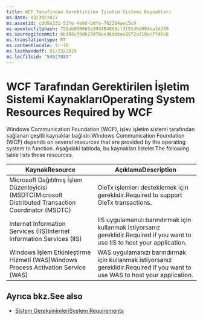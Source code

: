 ```yaml
---
title: WCF Tarafından Gerektirilen İşletim Sistemi Kaynakları
ms.date: 03/30/2017
ms.assetid: cdd9a331-53fe-4e0d-bdfe-782264aec5c9
ms.openlocfilehash: 759ab099066e300484860cf3f91d6d084ba1d339
ms.sourcegitcommit: 6b308cf6d627d78ee36dbbae8972a310ac7fd6c8
ms.translationtype: MT
ms.contentlocale: tr-TR
ms.lasthandoff: 01/23/2019
ms.locfileid: "54527087"
---
```

# <a name="operating-system-resources-required-by-wcf"></a><span data-ttu-id="efed8-102">WCF Tarafından Gerektirilen İşletim Sistemi Kaynakları</span><span class="sxs-lookup"><span data-stu-id="efed8-102">Operating System Resources Required by WCF</span></span>
<span data-ttu-id="efed8-103">Windows Communication Foundation (WCF), işlev işletim sistemi tarafından sağlanan çeşitli kaynaklar bağlıdır.</span><span class="sxs-lookup"><span data-stu-id="efed8-103">Windows Communication Foundation (WCF) depends on several resources that are provided by the operating system to function.</span></span> <span data-ttu-id="efed8-104">Aşağıdaki tabloda, bu kaynakları listeler.</span><span class="sxs-lookup"><span data-stu-id="efed8-104">The following table lists those resources.</span></span>  
  
|<span data-ttu-id="efed8-105">Kaynak</span><span class="sxs-lookup"><span data-stu-id="efed8-105">Resource</span></span>|<span data-ttu-id="efed8-106">Açıklama</span><span class="sxs-lookup"><span data-stu-id="efed8-106">Description</span></span>|  
|--------------|-----------------|  
|<span data-ttu-id="efed8-107">Microsoft Dağıtılmış İşlem Düzenleyicisi (MSDTC)</span><span class="sxs-lookup"><span data-stu-id="efed8-107">Microsoft Distributed Transaction Coordinator (MSDTC)</span></span>|<span data-ttu-id="efed8-108">OleTx işlemleri desteklemek için gereklidir.</span><span class="sxs-lookup"><span data-stu-id="efed8-108">Required to support OleTx transactions.</span></span>|  
|<span data-ttu-id="efed8-109">Internet Information Services (IIS)</span><span class="sxs-lookup"><span data-stu-id="efed8-109">Internet Information Services (IIS)</span></span>|<span data-ttu-id="efed8-110">IIS uygulamanızı barındırmak için kullanmak istiyorsanız gereklidir.</span><span class="sxs-lookup"><span data-stu-id="efed8-110">Required if you want to use IIS to host your application.</span></span>|  
|<span data-ttu-id="efed8-111">Windows İşlem Etkinleştirme Hizmeti (WAS)</span><span class="sxs-lookup"><span data-stu-id="efed8-111">Windows Process Activation Service (WAS)</span></span>|<span data-ttu-id="efed8-112">WAS uygulamanızı barındırmak için kullanmak istiyorsanız gereklidir.</span><span class="sxs-lookup"><span data-stu-id="efed8-112">Required if you want to use WAS to host your application.</span></span>|  
  
## <a name="see-also"></a><span data-ttu-id="efed8-113">Ayrıca bkz.</span><span class="sxs-lookup"><span data-stu-id="efed8-113">See also</span></span>
- [<span data-ttu-id="efed8-114">Sistem Gereksinimleri</span><span class="sxs-lookup"><span data-stu-id="efed8-114">System Requirements</span></span>](../../../docs/framework/wcf/wcf-system-requirements.md)
